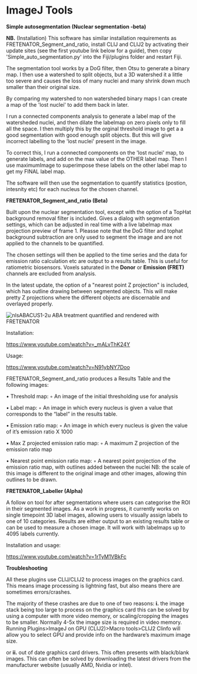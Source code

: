 # ImageJ Tools


**Simple autosegmentation (Nuclear segmentation -beta)**


**NB.** (Installation) This software has similar installation requirements as FRETENATOR_Segment_and_ratio, install CLIJ and CLIJ2 by activating their update sites (see the first youtube link below for a guide), then copy 'Simple_auto_segmentation.py' into the Fiji/plugins folder and restart Fiji.


The segmentation tool works by a DoG filter, then Otsu to generate a binary map. I then use a watershed to split objects, but a 3D watershed it a little too severe and causes the loss of many nuclei and many shrink down much smaller than their original size. 

By comparing my watershed to non watersheded binary maps I can create a map of the 'lost nuclei' to add them back in later.

I run a connected components analysis to generate a label map of the watersheded nuclei, and then dilate the labelmap on zero pixels only to fill all the space. I then multiply this by the orginal threshold image to get a a good segmentation with good enough split objects. But this will give incorrect labelling to the 'lost nuclei' present in the image.

To correct this, I run a connected components on the 'lost nuclei' map, to generate  labels, and add on the max value of the OTHER label map. Then I use maximumImage to superimpose these labels on the other label map to get my FINAL label map.

The software will then use the segmentation to quantify statistics (postion, intesnity etc) for each nucleus for the chosen channel.




**FRETENATOR_Segment_and_ratio (Beta)**

Built upon the nuclear segmentation tool, except with the option of a TopHat background removal filter is included. Gives a dialog with segmentation settings, which can be adjusted in real time with a live labelmap max projection preview of frame 1. Pleasse note that the DoG filter and tophat background subtraction are only used to segment the image and are not applied to the channels to be quantified.

The chosen settings will then be applied to the time series and the data for emission ratio calculation etc are output to a results table. This is useful for ratiometric biosensors. Voxels saturated in the **Donor** or **Emission (FRET)** channels are excluded from analysis.

In the latest update, the option of a "nearest point Z projection" is included, which has outline drawing between segmented objects. This will make pretty Z projections where the different objects are discernable and overlayed properly.

![nlsABACUS1-2u ABA treatment quantified and rendered with FRETENATOR](https://github.com/JimageJ/ImageJTools/blob/master/Nearest%20point%20emission%20ratios%20of%201-2%20concatenated%20drift%20corrected.gif)


Installation:

https://www.youtube.com/watch?v=_mALvThK24Y

Usage:

https://www.youtube.com/watch?v=N91ybNY7Doo


FRETENATOR_Segment_and_ratio produces a Results Table and the following images:

• Threshold map:    ◦ An image of the initial thresholding use for analysis

• Label map:    ◦ An image in which every nucleus is given a value that corresponds to the “label” in the results table.

• Emission ratio map:    ◦ An image in which every nucleus is given the value of it’s emission ratio X 1000

• Max Z projected emission ratio map:    ◦ A maximum Z projection of the emission ratio map

• Nearest point emission ratio map:    ◦ A nearest point projection of the emission ratio map, with outlines added between the nuclei NB: the scale of this image is different to the original image and other images, allowing thin outlines to be drawn.
        

**FRETENATOR_Labeller (Alpha)**

A follow on tool for after segmentations where users can categorise the ROI in their segmented images. As a work in progress, it currently works on single timepoint 3D label images, allowing users to visually assign labels to one of 10 categories. Results are either output to an existing results table or can be used to measure a chosen image. It will work with labelmaps up to 4095 labels currently.

Installation and usage:

https://www.youtube.com/watch?v=1rTyM1VBkFc

**Troubleshooting**

All these plugins use CLIJ/CLIJ2 to process images on the graphics card. This means image processing is lightning fast, but also means there are sometimes errors/crashes.

The majority of these crashes are due to one of two reasons:
**i.** the image stack being too large to process on the graphics card this can be solved by using a computer with more video memory, or scaling/cropping the images to be smaller. Normally 4-5x the image size is required in video memory. Running Plugins>ImageJ on GPU (CLIJ2)>Macro tools>CLIJ2 Clinfo will allow you to select GPU and provide info on the hardware’s maximum image size.

or **ii.** out of date graphics card drivers. This often presents with black/blank images. This can often be solved by downloading the latest drivers from the manufacturer website (usually AMD, Nvidia or intel). 
